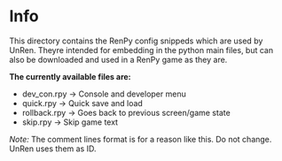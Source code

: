 # Info
This directory contains the RenPy config snippeds which are used by UnRen. Theyre
intended for embedding in the python main files, but can also be downloaded and
used in a RenPy game as they are.

**The currently available files are:**
- dev_con.rpy -> Console and developer menu
- quick.rpy -> Quick save and load
- rollback.rpy ->  Goes back to previous screen/game state
- skip.rpy ->  Skip game text

_Note:_ The comment lines format is for a reason like this. Do not change. UnRen
uses them as ID.
